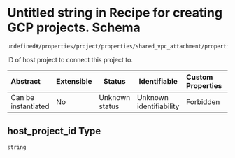 # Untitled string in Recipe for creating GCP projects. Schema

```txt
undefined#/properties/project/properties/shared_vpc_attachment/properties/host_project_id
```

ID of host project to connect this project to.


| Abstract            | Extensible | Status         | Identifiable            | Custom Properties | Additional Properties | Access Restrictions | Defined In                                                                                                      |
| :------------------ | ---------- | -------------- | ----------------------- | :---------------- | --------------------- | ------------------- | --------------------------------------------------------------------------------------------------------------- |
| Can be instantiated | No         | Unknown status | Unknown identifiability | Forbidden         | Allowed               | none                | [project.schema.json\*](../../../../../../../../../../tmp/182028425/project.schema.json "open original schema") |

## host_project_id Type

`string`
